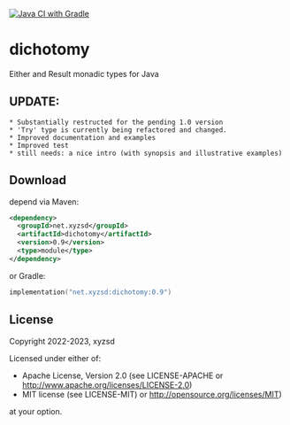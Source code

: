 [![Java CI with Gradle](https://github.com/xyzsd/dichotomy/actions/workflows/gradle.yml/badge.svg)](https://github.com/xyzsd/dichotomy/actions/workflows/gradle.yml)

# dichotomy
Either and Result monadic types for Java

## UPDATE:
    * Substantially restructed for the pending 1.0 version
    * 'Try' type is currently being refactored and changed. 
    * Improved documentation and examples
    * Improved test
    * still needs: a nice intro (with synopsis and illustrative examples)


Download
--------
depend via Maven:

```xml
<dependency>
  <groupId>net.xyzsd</groupId>
  <artifactId>dichotomy</artifactId>
  <version>0.9</version>
  <type>module</type>
</dependency>
```

or Gradle:
```kotlin
implementation("net.xyzsd:dichotomy:0.9")
```



License
-------
Copyright 2022-2023, xyzsd

Licensed under either of:

* Apache License, Version 2.0
  (see LICENSE-APACHE or http://www.apache.org/licenses/LICENSE-2.0)
* MIT license
  (see LICENSE-MIT) or http://opensource.org/licenses/MIT)

at your option.


    
    


